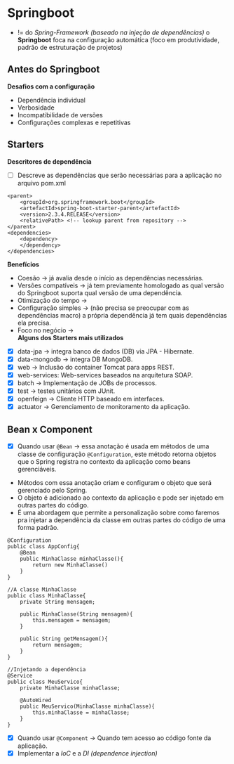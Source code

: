 # Springboot
* != do *Spring-Framework (baseado na injeção de dependências)* o **Springboot** foca na configuração automática (foco em produtividade, padrão de estruturação de projetos)

## Antes do Springboot
**Desafios com a configuração**  
* Dependência individual
* Verbosidade
* Incompatibilidade de versões
* Configurações complexas e repetitivas  

## Starters
**Descritores de dependência**
- [ ] Descreve as dependências que serão necessárias para a aplicação no arquivo pom.xml
~~~
<parent>
    <groupId>org.springframework.boot</groupId>
    <artefactId>spring-boot-starter-parent</artefactId>
    <version>2.3.4.RELEASE</version>
    <relativePath> <!-- lookup parent from repository -->
</parent>
<dependencies>
    <dependency>
    </dependency>
</dependencies>
~~~  
  
**Benefícios**
* Coesão -> já avalia desde o início as dependências necessárias. 
* Versões compatíveis -> já tem previamente homologado as qual versão do Springboot suporta qual versão de uma dependência. 
* Otimização do tempo -> 
* Configuração simples -> (não precisa se preocupar com as dependências macro) a própria dependência já tem quais dependências ela precisa. 
* Foco no negócio ->  
**Alguns dos Starters mais utilizados**
- [x] data-jpa -> integra banco de dados (DB) via JPA - Hibernate.
- [x] data-mongodb -> integra DB MongoDB.
- [x] web -> Inclusão do container Tomcat para apps REST.
- [x] web-services: Web-services baseados na arquitetura SOAP.  
- [x] batch -> Implementação de JOBs de processos.  
- [x] test -> testes unitários com JUnit.  
- [x] openfeign -> Cliente HTTP baseado em interfaces.  
- [x] actuator -> Gerenciamento de monitoramento da aplicação.  

## Bean x Component
- [x] Quando usar `@Bean` -> essa anotação é usada em métodos de uma classe de configuração `@Configuration`, este método retorna objetos que o Spring registra no contexto da aplicação como beans gerenciáveis.
-  Métodos com essa anotação criam e configuram o objeto que será gerenciado pelo Spring.
- O objeto é adicionado ao contexto da aplicação e pode ser injetado em outras partes do código. 
- É uma abordagem que permite a personalização sobre como faremos pra injetar a dependência da classe em outras partes do código de uma forma padrão.
~~~
@Configuration
public class AppConfig{
    @Bean
    public MinhaClasse minhaClasse(){
        return new MinhaClasse()
    }
}

//A classe MinhaClasse
public class MinhaClasse{
    private String mensagem;
    
    public MinhaClasse(String mensagem){
        this.mensagem = mensagem;
    }
    
    public String getMensagem(){
        return mensagem;
    }
}

//Injetando a dependência
@Service
public class MeuServico{
    private MinhaClasse minhaClasse;
    
    @AutoWired
    public MeuServico(MinhaClasse minhaClasse){
        this.minhaClasse = minhaClasse;
    }
}
~~~

- [x] Quando usar `@Component` -> Quando tem acesso ao código fonte da aplicação.
- [x] Implementar a *IoC* e a *DI (dependence injection)*
